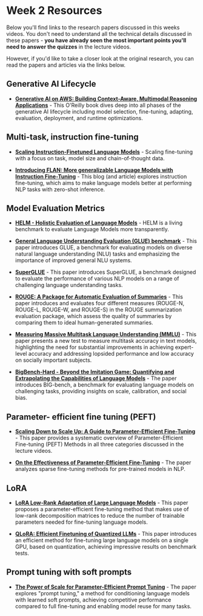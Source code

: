 # Week 2 Resources

Below you'll find links to the research papers discussed in this weeks videos. You don't need to understand all the technical details discussed in these papers - **you have already seen the most important points you'll need to answer the quizzes** in the lecture videos.

However, if you'd like to take a closer look at the original research, you can read the papers and articles via the links below.

## **Generative AI Lifecycle**

-   [**Generative AI on AWS: Building Context-Aware, Multimodal Reasoning Applications**](https://www.amazon.com/Generative-AI-AWS-Multimodal-Applications/dp/1098159225/ "Generative AI on AWS: Building Context-Aware Multimodal Reasoning Applications") - This O'Reilly book dives deep into all phases of the generative AI lifecycle including model selection, fine-tuning, adapting, evaluation, deployment, and runtime optimizations.
    

## **Multi-task, instruction fine-tuning**

-   [**Scaling Instruction-Finetuned Language Models**](https://arxiv.org/pdf/2210.11416.pdf) - Scaling fine-tuning with a focus on task, model size and chain-of-thought data.
    
-   [**Introducing FLAN: More generalizable Language Models with Instruction Fine-Tuning**](https://ai.googleblog.com/2021/10/introducing-flan-more-generalizable.html) - This blog (and article) explores instruction fine-tuning, which aims to make language models better at performing NLP tasks with zero-shot inference.
    

## **Model Evaluation Metrics**

-   [**HELM - Holistic Evaluation of Language Models**](https://crfm.stanford.edu/helm/latest/) - HELM is a living benchmark to evaluate Language Models more transparently.
    
-   [**General Language Understanding Evaluation (GLUE) benchmark**](https://openreview.net/pdf?id=rJ4km2R5t7) - This paper introduces GLUE, a benchmark for evaluating models on diverse natural language understanding (NLU) tasks and emphasizing the importance of improved general NLU systems.
    
-   [**SuperGLUE**](https://super.gluebenchmark.com/) - This paper introduces SuperGLUE, a benchmark designed to evaluate the performance of various NLP models on a range of challenging language understanding tasks.
    
-   [**ROUGE: A Package for Automatic Evaluation of Summaries**](https://aclanthology.org/W04-1013.pdf) - This paper introduces and evaluates four different measures (ROUGE-N, ROUGE-L, ROUGE-W, and ROUGE-S) in the ROUGE summarization evaluation package, which assess the quality of summaries by comparing them to ideal human-generated summaries.
    
-   [**Measuring Massive Multitask Language Understanding (MMLU)**](https://arxiv.org/pdf/2009.03300.pdf) - This paper presents a new test to measure multitask accuracy in text models, highlighting the need for substantial improvements in achieving expert-level accuracy and addressing lopsided performance and low accuracy on socially important subjects.
    
-   [**BigBench-Hard - Beyond the Imitation Game: Quantifying and Extrapolating the Capabilities of Language Models**](https://arxiv.org/pdf/2206.04615.pdf) - The paper introduces BIG-bench, a benchmark for evaluating language models on challenging tasks, providing insights on scale, calibration, and social bias.
    

## **Parameter- efficient fine tuning (PEFT)**

-   [**Scaling Down to Scale Up: A Guide to Parameter-Efficient Fine-Tuning**](https://arxiv.org/pdf/2303.15647.pdf) - This paper provides a systematic overview of Parameter-Efficient Fine-tuning (PEFT) Methods in all three categories discussed in the lecture videos.
    
-   [**On the Effectiveness of Parameter-Efficient Fine-Tuning**](https://arxiv.org/pdf/2211.15583.pdf) - The paper analyzes sparse fine-tuning methods for pre-trained models in NLP.
    

## **LoRA**

-   [**LoRA Low-Rank Adaptation of Large Language Models**](https://arxiv.org/pdf/2106.09685.pdf) \- This paper proposes a parameter-efficient fine-tuning method that makes use of low-rank decomposition matrices to reduce the number of trainable parameters needed for fine-tuning language models.
    
-   [**QLoRA: Efficient Finetuning of Quantized LLMs**](https://arxiv.org/pdf/2305.14314.pdf) - This paper introduces an efficient method for fine-tuning large language models on a single GPU, based on quantization, achieving impressive results on benchmark tests.
    

## **Prompt tuning with soft prompts**

-   [**The Power of Scale for Parameter-Efficient Prompt Tuning**](https://arxiv.org/pdf/2104.08691.pdf) - The paper explores "prompt tuning," a method for conditioning language models with learned soft prompts, achieving competitive performance compared to full fine-tuning and enabling model reuse for many tasks.